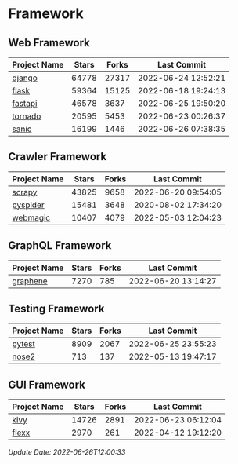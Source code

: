 # Framework

## Web Framework
| Project Name | Stars | Forks | Last Commit |
| ------------ | ----- | ----- | ----------- |
| [django](https://github.com/django/django) | 64778 | 27317 | 2022-06-24 12:52:21 |
| [flask](https://github.com/pallets/flask) | 59364 | 15125 | 2022-06-18 19:24:13 |
| [fastapi](https://github.com/tiangolo/fastapi) | 46578 | 3637 | 2022-06-25 19:50:20 |
| [tornado](https://github.com/tornadoweb/tornado) | 20595 | 5453 | 2022-06-23 00:26:37 |
| [sanic](https://github.com/sanic-org/sanic) | 16199 | 1446 | 2022-06-26 07:38:35 |

## Crawler Framework
| Project Name | Stars | Forks | Last Commit |
| ------------ | ----- | ----- | ----------- |
| [scrapy](https://github.com/scrapy/scrapy) | 43825 | 9658 | 2022-06-20 09:54:05 |
| [pyspider](https://github.com/binux/pyspider) | 15481 | 3648 | 2020-08-02 17:34:20 |
| [webmagic](https://github.com/code4craft/webmagic) | 10407 | 4079 | 2022-05-03 12:04:23 |

## GraphQL Framework
| Project Name | Stars | Forks | Last Commit |
| ------------ | ----- | ----- | ----------- |
| [graphene](https://github.com/graphql-python/graphene) | 7270 | 785 | 2022-06-20 13:14:27 |

## Testing Framework
| Project Name | Stars | Forks | Last Commit |
| ------------ | ----- | ----- | ----------- |
| [pytest](https://github.com/pytest-dev/pytest) | 8909 | 2067 | 2022-06-25 23:55:23 |
| [nose2](https://github.com/nose-devs/nose2) | 713 | 137 | 2022-05-13 19:47:17 |

## GUI Framework
| Project Name | Stars | Forks | Last Commit |
| ------------ | ----- | ----- | ----------- |
| [kivy](https://github.com/kivy/kivy) | 14726 | 2891 | 2022-06-23 06:12:04 |
| [flexx](https://github.com/flexxui/flexx) | 2970 | 261 | 2022-04-12 19:12:20 |

*Update Date: 2022-06-26T12:00:33*